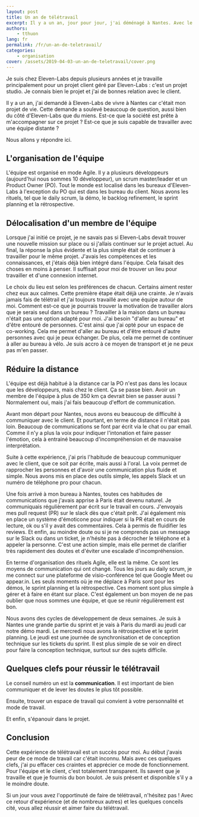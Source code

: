 ```yaml
---
layout: post
title: Un an de télétravail
excerpt: Il y a un an, jour pour jour, j'ai déménagé à Nantes. Avec le soutien d'Eleven-Labs, j'ai pu réaliser ce projet et dans cet article, je vais vous parler de mon expérience et des clefs pour bien réussir le télétravail.
authors:
    - tthuon
lang: fr
permalink: /fr/un-an-de-teletravail/
categories:
    - organisation
cover: /assets/2019-04-03-un-an-de-teletravail/cover.png
---
```


Je suis chez Eleven-Labs depuis plusieurs années et je travaille principalement pour un projet client géré par Eleven-Labs : 
c'est un projet studio. Je connais bien le projet et j'ai de bonnes relation avec le client. 

Il y a un an, j'ai demandé à Eleven-Labs de vivre à Nantes car c'était mon projet de vie. Cette demande a soulevé beaucoup de question, 
aussi bien du côté d'Eleven-Labs que du miens. Est-ce que la société est prête à m'accompagner sur ce projet ? 
Est-ce que je suis capable de travailler avec une équipe distante ? 

Nous allons y répondre ici.

## L'organisation de l'équipe

L'équipe est organisé en mode Agile. Il y a plusieurs développeurs (aujourd'hui nous sommes 10 développeur), un scrum master/leader et un Product
Owner (PO). Tout le monde est localisé dans les bureaux d'Eleven-Labs à l'exception du PO qui est dans les bureau du client. Nous avons les rituels,
tel que le daily scrum, la démo, le backlog refinement, le sprint planning et la rétrospective.

## Délocalisation d'un membre de l'équipe

Lorsque j'ai initié ce projet, je ne savais pas si Eleven-Labs devait trouver une nouvelle mission sur place ou si j'allais continuer sur le projet
actuel. Au final, la réponse la plus évidente et la plus simple était de continuer à travailler pour le même projet. J'avais les compétences et 
les connaissances, et j'étais déjà bien intégré dans l'équipe. Cela faisait des choses en moins à penser. Il suffisait pour moi de trouver un lieu
pour travailler et d'une connexion internet.

Le choix du lieu est selon les préférences de chacun. Certains aiment rester chez eux aux calmes. Cette première étape était déjà une crainte.
Je n'avais jamais fais de télétrail et j'ai toujours travaillé avec une équipe autour de moi. Comment est-ce que je pourrais trouver la motivation
de travailler alors que je serais seul dans un bureau ? Travailler à la maison dans un bureau n'était pas une option adapté pour moi. J'ai 
besoin "d'aller au bureau" et d'être entouré de personnes. C'est ainsi que j'ai opté pour un espace de co-working. Cela me permet d'aller au bureau
et d'être entouré d'autre personnes avec qui je peux échanger. De plus, cela me permet de continuer à aller au bureau à vélo. Je suis accro à ce 
moyen de transport et je ne peux pas m'en passer.

## Réduire la distance

L'équipe est déjà habitué à la distance car la PO n'est pas dans les locaux que les développeurs, mais chez le client. Ça se passe bien. Avoir un
membre de l'équipe à plus de 350 km ça devrait bien se passer aussi ? Normalement oui, mais j'ai fais beaucoup d'effort de communication. 

Avant mon départ pour Nantes, nous avons eu beaucoup de difficulté à communiquer avec le client. Et pourtant, en terme de distance il n'était pas loin.
Beaucoup de communications se font par écrit via le chat ou par email. Comme il n'y a plus la voix pour indiquer l'intonation et faire passer
l'émotion, cela à entrainé beaucoup d'incompréhension et de mauvaise interprétation. 

Suite à cette expérience, j'ai pris l'habitude de beaucoup communiquer avec le client, que ce soit par écrite, mais aussi à l'oral. La voix permet
de rapprocher les personnes et d'avoir une communication plus fluide et simple. Nous avons mis en place des outils simple, les appels Slack et un 
numéro de téléphone pro pour chacun. 

Une fois arrivé à mon bureau à Nantes, toutes ces habitudes de communications que j'avais apprise à Paris était devenu naturel. Je communiquais régulièrement
par écrit sur le travail en cours. J'envoyais mes pull request (PR) sur le slack dès que c'était prêt. J'ai également mis en place un système d'émoticone
pour indiquer si la PR était en cours de lecture, ok ou s'il y avait des commentaires. Cela à permis de fluidifier les reviews. Et enfin, au moindre 
doute ou si je ne comprends pas un message sur le Slack ou dans un ticket, je n'hésite pas à décrocher le téléphone et à appeler la personne. 
C'est une action simple, mais elle permet de clarifier très rapidement des doutes et d'éviter une escalade d'incompréhension.

En terme d'organisation des rituels Agile, elle est la même. Ce sont les moyens de communication qui ont changé. Tous les jours au daily scrum, je
me connect sur une plateforme de visio-conférence tel que Google Meet ou appear.in. Les seuls moments où je me déplace à Paris sont pour les démos,
 le sprint planning et la rétrospective. Ces moment sont plus simple à gérer et à faire en étant sur place. C'est également un bon moyen de ne pas oublier
 que nous sommes une équipe, et que se réunir régulièrement est bon. 
 
Nous avons des cycles de développement de deux semaines. Je suis à Nantes une grande partie du sprint et je vais à Paris du mardi au jeudi car notre 
démo mardi. Le mercredi nous avons la rétrospective et le sprint planning. Le jeudi est une journée de synchronisation et de conception technique sur
les tickets du sprint. Il est plus simple de se voir en direct pour faire la conception technique, surtout sur des sujets difficile. 

## Quelques clefs pour réussir le télétravail

Le conseil numéro un est la **communication**. Il est important de bien communiquer et de lever les doutes le plus tôt possible.

Ensuite, trouver un espace de travail qui convient à votre personnalité et mode de travail. 

Et enfin, s'épanouir dans le projet.

## Conclusion

Cette expérience de télétravail est un succès pour moi. Au début j'avais peur de ce mode de travail car c'était inconnu. Mais 
avec ces quelques clefs, j'ai pu effacer ces craintes et apprécier ce mode de fonctionnement. Pour l'équipe et le client, c'est totalement
transparent. Ils savent que je travaille et que je fournis du bon boulot. Je suis présent et disponible s'il y a le moindre doute. 

Si un jour vous avez l'opportinuté de faire de télétravail, n'hésitez pas ! Avec ce retour d'expérience (et de nombreux autres) et les quelques conceils
cité, vous allez réussir et aimer faire du télétravail.

 
